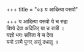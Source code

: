 +++
title = "०३ य आदित्या वसवो"

+++
य आदित्या वसवो ये च रुद्रा  
विश्वे देवा अदितिर् या च रात्री ।  
यज्ञो भगः सविता ये च देवा  
यमो ऽस्मै पुनर् असुं दधातु ॥